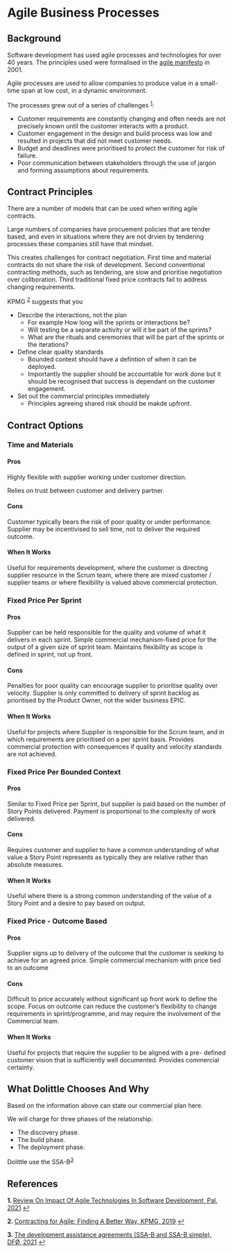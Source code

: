 # Agile Business Processes

## Background

Software development has used agile processes and technologies for over 40 years. The principles used were formalised in the [agile manifesto](https://agilemanifesto.org/iso/en/principles.html) in 2001. 


Agile processes are used to allow companies to produce value in a small-time span at low cost, in a dynamic environment. 


The processes grew out of a series of challenges <sup id="a1">[1](#f1)</sup>: 


* Customer requirements are constantly changing and often needs are not precisely known until the customer interacts with a product. 
* Customer engagement in the design and build process was low and resulted in projects that did not meet customer needs. 
* Budget and deadlines were prioritised to protect the customer for risk of failure. 
* Poor communication between stakeholders through the use of jargon and forming assumptions about requirements. 

## Contract Principles

There are a number of models that can be used when writing agile contracts. 

Large numbers of companies have procuement policies that are tender based, and even in situations where they are not drvien by tendering processes these companies still have that mindset. 

This creates challenges for contract negotiation. First time and material contracts do not share the risk of development. Second conventional contracting methods, such as tendering, are slow and prioritise negotiation over collboration. Third traditional fixed price contracts fail to address changing requirements. 

KPMG <sup id="a2">[2](#f2)</sup> suggests that you

* Describe the interactions, not the plan
    * For example How long will the sprints or interactions be?
    * Will testing be a separate activity or will it be part of the sprints?
    * What are the rituals and ceremonies that will be part of the sprints or the iterations?
* Define clear quality standards
    * Bounded context should have a defintion of when it can be deployed. 
    * Importantly the supplier should be accountable for work done but it should be recognised that success is dependant on the customer engagement. 
* Set out the commercial principles immediately
    * Principles agreeing shared risk should be makde upfront.

## Contract Options

### Time and Materials

#### Pros
Highly flexible with supplier working under customer direction.

Relies on trust between customer and delivery partner.

#### Cons
Customer typically bears the risk of poor quality or under performance.
Supplier may be incentivised to sell time, not to deliver the required outcome.
#### When It Works
Useful for requirements development, where the customer is directing supplier resource in the Scrum team, where there are mixed customer / supplier teams or where flexibility is valued above commercial protection.

### Fixed Price Per Sprint

#### Pros
Supplier can be held responsible for the quality and volume of what it delivers in each sprint.
Simple commercial mechanism-fixed price for the output of a given size of sprint team. Maintains flexibility as scope is defined in sprint, not up front.

#### Cons
Penalties for poor quality can encourage supplier to prioritise quality over velocity.
Supplier is only committed to delivery of sprint backlog as prioritised by the Product Owner, not the wider business EPIC.
#### When It Works
Useful for projects where Supplier is responsible for the Scrum team, and in which requirements are prioritised on a per sprint basis. Provides commercial protection with consequences if quality and velocity standards are not achieved.

### Fixed Price Per Bounded Context

#### Pros
Similar to Fixed Price per Sprint, but supplier is paid based on the number of Story Points delivered.
Payment is proportional to the complexity of work delivered.
#### Cons
Requires customer and supplier to have a common understanding of what value a Story Point represents as typically they are relative rather than absolute measures.
#### When It Works

Useful where there is a strong common understanding of the value of a Story Point and a desire to pay based on output.

### Fixed Price - Outcome Based

#### Pros

Supplier signs up to delivery of the outcome that the customer is seeking to achieve for an agreed price.
Simple commercial mechanism with price tied to an outcome

#### Cons
Difficult to price accurately without significant up front work to define the scope.
Focus on outcome can reduce the customer’s flexibility to change requirements in sprint/programme, and may require the involvement of the Commercial team.

#### When It Works
Useful for projects that require the supplier to be aligned with a pre- defined customer vision that is sufficiently well documented. Provides commercial certainty.

## What Dolittle Chooses And Why

Based on the information above can state our commercial plan here.



We will charge for three phases of the relationship:

* The discovery phase. 
* The build phase.
* The deployment phase. 

Dolittle use the SSA-B<sup id="a3">[3](#f3)</sup>

## References
<b id="f1">1. </b> [Review On Impact Of Agile Technologies In Software Development, Pal, 2021](https://ssrn.com/abstract=3849879) [↩](#a1)

<b id="f2">2. </b> [Contracting for Agile; Finding A Better Way, KPMG, 2019](https://assets.kpmg/content/dam/kpmg/uk/pdf/2019/08/contracting-for-agile.pdf) [↩](#a2)

<b id="f3">3. </b> [The development assistance agreements (SSA-B and SSA-B simple), DFØ, 2021](https://www.anskaffelser.no/verktoy/maler-ogsa-kontrakt-og-avtalemaler/bistandsavtalene-ssa-b-og-ssa-b-enkel) [↩](#a3)
